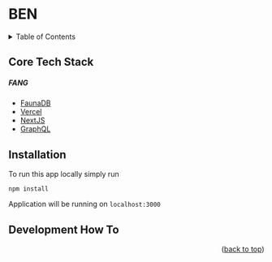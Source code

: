 <div id="top"></div>

# BEN

<!-- TABLE OF CONTENTS -->
<details>
  <summary>Table of Contents</summary>
  <ol>
    <li><a href="#core-tech-stack">Core Tech Stack</a></li>
    <li><a href="#installation">Installation</a></li>
    <li><a href="#development">Development How To</a></li>
    <ul>
      <li><a href="">Creating New Components</a></li>
    </ul>
  </ol>
</details>

## Core Tech Stack

##### FANG
* [FaunaDB](https://docs.fauna.com/fauna/current/)
* [Vercel](https://vercel.com/)
* [NextJS](https://nextjs.org/)
* [GraphQL](https://graphql.org/)

## Installation
To run this app locally simply run
```
npm install
```

Application will be running on `localhost:3000`

## Development How To

<p align="right">(<a href="#top">back to top</a>)</p>